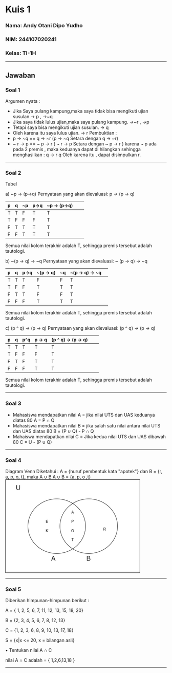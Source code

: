 # Kuis 1
### Nama: Andy Otani Dipo Yudho 
### NIM: 244107020241
### Kelas: TI-1H
---
## Jawaban 
### Soal 1
Argumen nyata :
 - Jika Saya pulang kampung,maka saya tidak bisa mengikuti ujian susulan.-> p , ->~q
 - Jika saya tidak lulus ujian,maka saya pulang kampung. ->~r , ->p
 - Tetapi saya bisa mengikuti ujian susulan. -> q
 - Oleh karena itu saya lulus ujian. -> r
Pembuktian : 
 - p -> ~q == q -> ~r (p -> ~q Setara dengan q -> ~r)
 - ~ r -> p == ~ p -> r ( ~ r -> p Setara dengan ~ p -> r )
karena ~ p ada pada 2 premis , maka keduanya dapat di hilangkan sehingga menghasilkan : 
q -> r
q
Oleh karena itu , dapat disimpulkan r.

---
### Soal 2
Tabel
 
 a) ~p -> (p->q)
 Pernyataan yang akan dievaluasi: 
 p -> (p -> q)
 
|p  | q |~p |p->q  |~p -> (p->q) |  |  |
|--|--|--|--|--|--|--|
| T  |T  |F  |T  |T  |  |
| T |  F|  F| F |  T|  |  |
|  F|  T|  T|  T|  T|  |  |
|  F|  F|  T|  T|  T|  |  |
Semua nilai kolom terakhir adalah T, sehingga premis tersebut adalah tautologi.

b) ~(p -> q) -> ~q
Pernyataan yang akan dievaluasi:
~ (p -> q) -> ~q

|p  | q |p->q|~(p -> q)  |~q |~(p -> q) -> ~q  |  |
|--|--|--|--|--|--|--|
| T  |T  |T  |F  |F | T |
| T |  F|  F| T |  T| T |  |
|  F|  T|  T|  F|  F|T  |  |
|  F|  F|  F|  T|  T| T |  |
Semua nilai kolom terakhir adalah T, sehingga premis tersebut adalah tautologi.

c) (p ^ q) -> (p -> q)
Pernyataan yang akan dievaluasi:
(p ^ q) -> (p -> q)

|p  | q |p^q|p -> q  |(p ^ q) -> (p -> q) |  |  |
|--|--|--|--|--|--|--|
| T  |T  |T  |T  |T |  |
| T |  F|  F| F |  T|  |  |
|  F|  T|  F|  T|  T| |  |
|  F|  F|  F|  T|  T|  |  |
Semua nilai kolom terakhir adalah T, sehingga premis tersebut adalah tautologi.

---
### Soal 3
 - Mahasiswa mendapatkan nilai A =
jika nilai UTS dan UAS keduanya diatas 80
A = P ∩ Q
 - Mahasiswa mendapatkan nilai B =
jika salah satu nilai antara nilai UTS dan UAS diatas 80
B = (P ∪ Q) - P ∩ Q
 - Mahaiswa mendapatkan nilai C =
Jika kedua nilai UTS dan UAS dibawah 80
C = U - (P ∪ Q)

---
### Soal 4
Diagram Venn
Diketahui :
A = {huruf pembentuk kata "apotek"} dan B = {r, a, p, o, t}, maka A  ∪ B
A ∪ B = {a, p, o ,t}
![Diagram Venn](diagram_venn.png)

---
### Soal 5
Diberikan himpunan-himpunan berikut :

A = { 1, 2, 5, 6, 7, 11, 12, 13, 15, 18, 20}

B = {2, 3, 4, 5, 6, 7, 8, 12, 13}

C = {1, 2, 3, 6, 8, 9, 10, 13, 17, 18}

S = {x|x <= 20, x = bilangan asli}

• Tentukan nilai A ∩ C

nilai A ∩ C adalah = { 1,2,6,13,18 }

---

